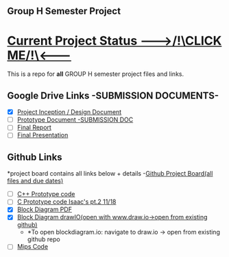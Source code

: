 ## Group H Semester Project 
# [Current Project Status --->/!\CLICK ME/!\\<---](https://github.com/XYIAN/numConverter_groupH/projects/1)   
This is a repo for **all** GROUP H semester project files and links.    

## Google Drive Links -SUBMISSION DOCUMENTS- 
- [x] [Project Inception / Design Document](https://docs.google.com/document/d/16p1Qrxc3XLgVbYR4pAPWAa37GxGlq-BZcojlDWp8RvU/edit?usp=sharing)  
- [ ] [Prototype Document -SUBMISSION DOC](https://docs.google.com/document/d/1ngEu0QP9Kb11cTETK2o_wgUo9iLp9WHGClsVXDhjsmc/edit)
- [ ] [Final Report](https://docs.google.com/document/d/1E7U-RhhtRFhyxZ4OmCTt8KvRdRTByNxvKQdQ4vEU2Cc/edit?usp=sharing)
- [ ] [Final Presentation](https://docs.google.com/presentation/d/1pinwSAzyNOD81DZsg-90pqISE6k9lzZYqVU6wdagLrU/edit?usp=sharing)  

## Github Links 
*project board contains all links below + details 
-[Github Project Board(all files and due dates)](https://github.com/XYIAN/numConverter_groupH/projects/1)    
- [ ] [C++ Prototype code](https://github.com/XYIAN/numConverter_groupH/blob/master/main.cpp)  
- [ ] [C Prototype code Isaac's pt.2 11/18](https://github.com/XYIAN/numConverter_groupH/blob/master/numConverter_c)
- [X] [Block Diagram PDF](https://github.com/XYIAN/numConverter_groupH/blob/master/BlockDiagram.pdf)
- [X] [Block Diagram drawIO(open with www.draw.io->open from existing github)](https://github.com/XYIAN/numConverter_groupH/blob/master/BlockDiagram.drawi)  
  - *To open blockdiagram.io: navigate to draw.io -> open from existing github repo  
- [ ] [Mips Code](https://github.com/XYIAN/numConverter_groupH/blob/master/number_converter.asm)   
